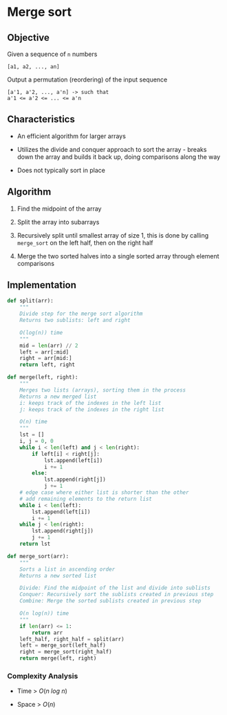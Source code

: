 # Merge sort

## Objective

Given a sequence of `n` numbers

```
[a1, a2, ..., an]
```

Output a permutation (reordering) of the input sequence
```
[a'1, a'2, ..., a'n] -> such that
a'1 <= a'2 <= ... <= a'n
```

## Characteristics

- An efficient algorithm for larger arrays

- Utilizes the divide and conquer approach to sort the array - breaks down the array and builds it back up, doing comparisons along the way

- Does not typically sort in place

## Algorithm

1. Find the midpoint of the array

2. Split the array into subarrays

3. Recursively split until smallest array of size 1, this is done by calling `merge_sort` on the left half, then on the right half

4. Merge the two sorted halves into a single sorted array through element comparisons

## Implementation

```python
def split(arr):
    """
    Divide step for the merge sort algorithm
    Returns two sublists: left and right

    O(log(n)) time
    """
    mid = len(arr) // 2
    left = arr[:mid]
    right = arr[mid:]
    return left, right

def merge(left, right):
    """
    Merges two lists (arrays), sorting them in the process
    Returns a new merged list
    i: keeps track of the indexes in the left list
    j: keeps track of the indexes in the right list

    O(n) time
    """
    lst = []
    i, j = 0, 0
    while i < len(left) and j < len(right):
        if left[i] < right[j]:
            lst.append(left[i])
            i += 1
        else:
            lst.append(right[j])
            j += 1
    # edge case where either list is shorter than the other
    # add remaining elements to the return list
    while i < len(left):
        lst.append(left[i])
        i += 1
    while j < len(right):
        lst.append(right[j])
        j += 1
    return lst

def merge_sort(arr):
    """
    Sorts a list in ascending order
    Returns a new sorted list

    Divide: Find the midpoint of the list and divide into sublists
    Conquer: Recursively sort the sublists created in previous step
    Combine: Merge the sorted sublists created in previous step

    O(n log(n)) time
    """
    if len(arr) <= 1:
        return arr
    left_half, right_half = split(arr)
    left = merge_sort(left_half)
    right = merge_sort(right_half)
    return merge(left, right)
```

### Complexity Analysis

- Time > $O(n\ log\ n)$

- Space > $O(n)$
